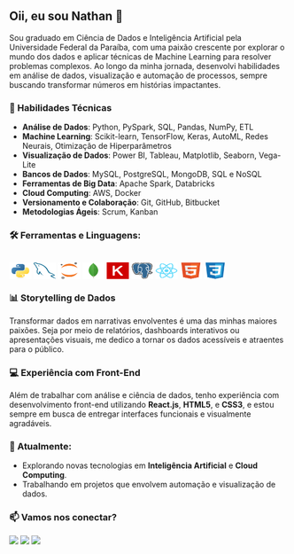 ## Oii, eu sou Nathan 👋

Sou graduado em Ciência de Dados e Inteligência Artificial pela Universidade Federal da Paraíba, com uma paixão crescente por explorar o mundo dos dados e aplicar técnicas de Machine Learning para resolver problemas complexos. Ao longo da minha jornada, desenvolvi habilidades em análise de dados, visualização e automação de processos, sempre buscando transformar números em histórias impactantes.

### 🚀 Habilidades Técnicas

- **Análise de Dados**: Python, PySpark, SQL, Pandas, NumPy, ETL
- **Machine Learning**: Scikit-learn, TensorFlow, Keras, AutoML, Redes Neurais, Otimização de Hiperparâmetros
- **Visualização de Dados**: Power BI, Tableau, Matplotlib, Seaborn, Vega-Lite
- **Bancos de Dados**: MySQL, PostgreSQL, MongoDB, SQL e NoSQL
- **Ferramentas de Big Data**: Apache Spark, Databricks
- **Cloud Computing**: AWS, Docker
- **Versionamento e Colaboração**: Git, GitHub, Bitbucket
- **Metodologias Ágeis**: Scrum, Kanban

### 🛠️ Ferramentas e Linguagens:
<div style="display: inline_block"><br>
  <img align="center" alt="Python" height="30" width="40" src="https://raw.githubusercontent.com/devicons/devicon/master/icons/python/python-original.svg">
  <img align="center" alt="MySQL" height="30" width="40" src="https://github.com/devicons/devicon/blob/master/icons/mysql/mysql-original.svg">
  <img align="center" alt="Jupyter" height="30" width="40" src="https://github.com/devicons/devicon/blob/master/icons/jupyter/jupyter-original.svg">
  <img align="center" alt="MongoDB" height="30" width="40" src="https://github.com/devicons/devicon/blob/master/icons/mongodb/mongodb-original.svg">
  <img align="center" alt="Keras" height="30" width="40" src="https://github.com/devicons/devicon/blob/master/icons/keras/keras-original.svg">
  <img align="center" alt="PostgreSQL" height="30" width="40" src="https://github.com/devicons/devicon/blob/master/icons/postgresql/postgresql-original.svg">
  <img align="center" alt="React.js" height="30" width="40" src="https://raw.githubusercontent.com/devicons/devicon/master/icons/react/react-original.svg">
  <img align="center" alt="HTML" height="30" width="40" src="https://raw.githubusercontent.com/devicons/devicon/master/icons/html5/html5-original.svg">
  <img align="center" alt="CSS" height="30" width="40" src="https://raw.githubusercontent.com/devicons/devicon/master/icons/css3/css3-original.svg">
</div>

### 📊 Storytelling de Dados

Transformar dados em narrativas envolventes é uma das minhas maiores paixões. Seja por meio de relatórios, dashboards interativos ou apresentações visuais, me dedico a tornar os dados acessíveis e atraentes para o público.

### 💻 Experiência com Front-End

Além de trabalhar com análise e ciência de dados, tenho experiência com desenvolvimento front-end utilizando **React.js**, **HTML5**, e **CSS3**, e estou sempre em busca de entregar interfaces funcionais e visualmente agradáveis.

### 🌱 Atualmente:

- Explorando novas tecnologias em **Inteligência Artificial** e **Cloud Computing**.
- Trabalhando em projetos que envolvem automação e visualização de dados.

### 📫 Vamos nos conectar?

<div>
  <a href="https://instagram.com/n4_th" target="_blank"><img src="https://img.shields.io/badge/-Instagram-%23E4405F?style=for-the-badge&logo=instagram&logoColor=white" target="_blank"></a>
  <a href="mailto:nathan.carlos2@hotmail.com"><img src="https://img.shields.io/badge/-Gmail-%23333?style=for-the-badge&logo=gmail&logoColor=white" target="_blank"></a>
  <a href="https://www.linkedin.com/in/nathan-carlos/" target="_blank"><img src="https://img.shields.io/badge/-LinkedIn-%230077B5?style=for-the-badge&logo=linkedin&logoColor=white" target="_blank"></a>
</div>
